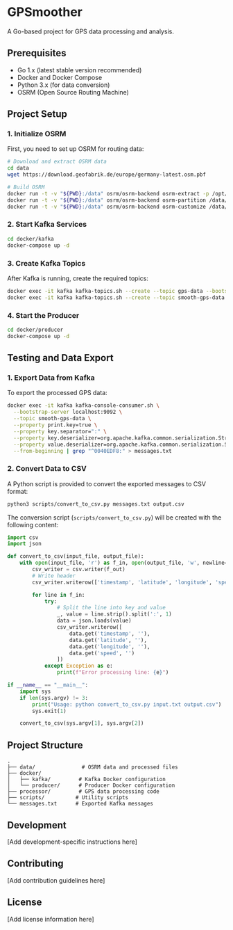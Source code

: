 # GPSmoother

A Go-based project for GPS data processing and analysis.

## Prerequisites

- Go 1.x (latest stable version recommended)
- Docker and Docker Compose
- Python 3.x (for data conversion)
- OSRM (Open Source Routing Machine)

## Project Setup

### 1. Initialize OSRM

First, you need to set up OSRM for routing data:

```bash
# Download and extract OSRM data
cd data
wget https://download.geofabrik.de/europe/germany-latest.osm.pbf

# Build OSRM
docker run -t -v "${PWD}:/data" osrm/osrm-backend osrm-extract -p /opt/car.lua /data/germany-latest.osm.pbf
docker run -t -v "${PWD}:/data" osrm/osrm-backend osrm-partition /data/germany-latest.osm.pbf
docker run -t -v "${PWD}:/data" osrm/osrm-backend osrm-customize /data/germany-latest.osm.pbf
```

### 2. Start Kafka Services

```bash
cd docker/kafka
docker-compose up -d
```

### 3. Create Kafka Topics

After Kafka is running, create the required topics:

```bash
docker exec -it kafka kafka-topics.sh --create --topic gps-data --bootstrap-server localhost:9092 --partitions 10 --replication-factor 1
docker exec -it kafka kafka-topics.sh --create --topic smooth-gps-data --bootstrap-server localhost:9092 --partitions 10 --replication-factor 1
```

### 4. Start the Producer

```bash
cd docker/producer
docker-compose up -d
```

## Testing and Data Export

### 1. Export Data from Kafka

To export the processed GPS data:

```bash
docker exec -it kafka kafka-console-consumer.sh \
  --bootstrap-server localhost:9092 \
  --topic smooth-gps-data \
  --property print.key=true \
  --property key.separator=":" \
  --property key.deserializer=org.apache.kafka.common.serialization.StringDeserializer \
  --property value.deserializer=org.apache.kafka.common.serialization.StringDeserializer \
  --from-beginning | grep "^0040EDF8:" > messages.txt
```

### 2. Convert Data to CSV

A Python script is provided to convert the exported messages to CSV format:

```bash
python3 scripts/convert_to_csv.py messages.txt output.csv
```

The conversion script (`scripts/convert_to_csv.py`) will be created with the following content:

```python
import csv
import json

def convert_to_csv(input_file, output_file):
    with open(input_file, 'r') as f_in, open(output_file, 'w', newline='') as f_out:
        csv_writer = csv.writer(f_out)
        # Write header
        csv_writer.writerow(['timestamp', 'latitude', 'longitude', 'speed'])

        for line in f_in:
            try:
                # Split the line into key and value
                _, value = line.strip().split(':', 1)
                data = json.loads(value)
                csv_writer.writerow([
                    data.get('timestamp', ''),
                    data.get('latitude', ''),
                    data.get('longitude', ''),
                    data.get('speed', '')
                ])
            except Exception as e:
                print(f"Error processing line: {e}")

if __name__ == "__main__":
    import sys
    if len(sys.argv) != 3:
        print("Usage: python convert_to_csv.py input.txt output.csv")
        sys.exit(1)

    convert_to_csv(sys.argv[1], sys.argv[2])
```

## Project Structure

```
.
├── data/               # OSRM data and processed files
├── docker/
│   ├── kafka/         # Kafka Docker configuration
│   └── producer/      # Producer Docker configuration
├── processor/         # GPS data processing code
├── scripts/          # Utility scripts
└── messages.txt      # Exported Kafka messages
```

## Development

[Add development-specific instructions here]

## Contributing

[Add contribution guidelines here]

## License

[Add license information here]
